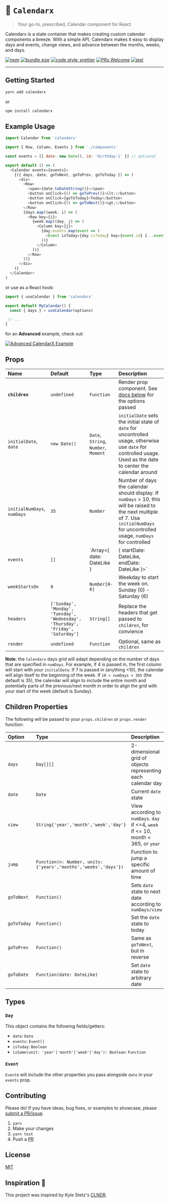 # 📅 `Calendarx`

> Your go-to, prescribed, Calendar component for React

Calendarx is a state container that makes creating custom calendar components a breeze. With a simple API, Calendarx makes it easy to display days and events, change views, and advance between the months, weeks, and days.

[![npm](https://img.shields.io/npm/v/calendarx.svg?style=flat)](https://www.npmjs.org/package/calendarx)
[![bundle size](https://badgen.net/bundlephobia/min/calendarx)](https://bundlephobia.com/result?p=rexrex)
[![code style: prettier](https://img.shields.io/badge/code_style-prettier-ff69b4.svg)](https://github.com/prettier/prettier)
[![PRs Welcome](https://img.shields.io/badge/PRs-welcome-brightgreen.svg)](http://makeapullrequest.com)
[![jest](https://jestjs.io/img/jest-badge.svg)](https://github.com/facebook/jest)

---

## Getting Started

```sh
yarn add calendarx
```

or

```sh
npm install calendarx
```

## Example Usage

```javascript
import Calendar from 'calendarx'

import { Row, Column, Events } from './components'

const events = [{ date: new Date(), id: 'birthday-1' }] // optional

export default () => (
  <Calendar events={events}>
    {({ days, date, goToNext, goToPrev, goToToday }) => (
      <div>
        <Row>
          <span>{date.toDateString()}</span>
          <button onClick={() => goToPrev()}>&lt;</button>
          <button onClick={goToToday}>Today</button>
          <button onClick={() => goToNext()}>&gt;</button>
        </Row>
        {days.map((week, i) => (
          <Row key={i}>
            {week.map((day, j) => (
              <Column key={j}>
                {day.events.map(event => (
                  <Event isToday={day.isToday} key={event.id} {...event} />
                ))}
              </Column>
            ))}
          </Row>
        ))}
      </div>
    )}
  </Calendar>
)
```

or use as a React hook:

```js
import { useCalendar } from 'calendarx'

export default MyCalendar() {
  const { days } = useCalendar(options)

 // ...
}
```

for an **Advanced** example, check out:

[![Advanced CalendarX Example](https://codesandbox.io/static/img/play-codesandbox.svg)](https://codesandbox.io/s/q7x1mpy5xj)

## Props

| Name                        | Default                                                                          | Type                                 | Description                                                                                                                                                                         |
| :-------------------------- | :------------------------------------------------------------------------------- | :----------------------------------- | :---------------------------------------------------------------------------------------------------------------------------------------------------------------------------------- |
| **`children`**              | `undefined`                                                                      | `Function`                           | Render prop component. See [docs below](#render-props) for the options passed                                                                                                       |
| `initialDate`, `date`       | `new Date()`                                                                     | `Date`, `String`, `Number`, `Moment` | `initialDate` sets the initial state of `date` for uncontrolled usage, otherwise use `date` for controlled usage. Used as the date to center the calendar around                    |
| `initialNumDays`, `numDays` | `35`                                                                             | `Number`                             | Number of days the calendar should display. If `numDays` > 10, this will be raised to the next multiple of 7. Use `initialNumDays` for uncontrolled usage, `numDays` for controlled |
| `events`                    | `[]`                                                                             | `Array<{ date: DateLike } | { startDate: DateLike, endDate: DateLike }>`  | Events passed into the calendar. These objects will be injected into the correct array by date. Use `date` for an event on a specific date, and `startDate` combined with `endDate` for events spanning multiple dates  |
| `weekStartsOn`              | `0`                                                                              | `Number[0-6]`                        | Weekday to start the week on. Sunday (0) - Saturday (6)                                                                                                                             |
| `headers`                   | `['Sunday', 'Monday', 'Tuesday', 'Wednesday', 'Thursday', 'Friday', 'Saturday']` | `String[]`                           | Replace the headers that get passed to `children`, for convience                                                                                                                    |
| `render`                    | `undefined`                                                                      | `Function`                           | Optional, same as `children`                                                                                                                                                        |

**Note**: the `Calendarx` days grid will adapt depending on the number of days that are specified
in `numDays`. For example, if 4 is passed in, the first column will start with your `initialDate`. If 7 is passed in (anything <10), the calendar will align itself to the beginning of the week. If `10 < numDays < 365` (the default is 35), the calendar will align to include the entire month and potentially parts of the previous/next month in order to align the grid with your start of the week (default is Sunday).

## Children Properties

The following will be passed to your `props.children` or `props.render` function:

| Option      | Type                                                            | Description                                                                        |
| :---------- | :-------------------------------------------------------------- | :--------------------------------------------------------------------------------- |
| `days`      | `Day[][]`                                                       | 2-dimensional grid of objects representing each calendar day                       |
| `date`      | `Date`                                                          | Current `date` state                                                               |
| `view`      | `String{'year','month','week','day'}`                           | View according to `numDays`. `day` if <=4, `week` if <= 10, month < 365, or `year` |
| `jump`      | `Function(n: Number, units: {'years','months','weeks','days'})` | Function to jump a specific amount of time                                         |
| `goToNext`  | `Function()`                                                    | Sets `date` state to next date according to `numDays/view`                         |
| `goToToday` | `Function()`                                                    | Set the `date` state to today                                                      |
| `goToPrev`  | `Function()`                                                    | Same as `goToNext`, but in reverse                                                 |
| `goToDate`  | `Function(date: DateLike)`                                      | Set `date` state to arbitrary date                                                 |

## Types

### `Day`

This object contains the following fields/getters:

- `date`: `Date`
- `events`: `Event[]`
- `isToday`: `Boolean`
- `isSame(unit: 'year'|'month'|'week'|'day'): Boolean`: `Function`

### `Event`

`Event`s will include the other properties you pass alongside `date` in your `events` prop.

## Contributing

Please do! If you have ideas, bug fixes, or examples to showcase, please [submit a PR/issue](https://github.com/mfix22/calendarx/pulls).

1. `yarn`
2. Make your changes
3. `yarn test`
4. Push a [PR](https://github.com/mfix22/calendarx/pulls)

## License

[MIT](https://github.com/mfix22/calendarx/blob/master/LICENSE)

## Inspiration 💫

This project was inspired by Kyle Stetz's [CLNDR](http://kylestetz.github.io/CLNDR/).
